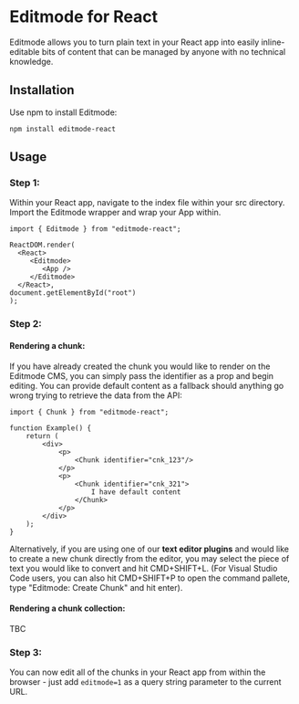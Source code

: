 # Editmode for React

Editmode allows you to turn plain text in your React app into easily inline-editable bits of content that can be managed by anyone with no technical knowledge.

## Installation
Use npm to install Editmode:
```
npm install editmode-react
```

## Usage

### Step 1:

Within your React app, navigate to the index file within your src directory. 
Import the Editmode wrapper and wrap your App within. 

```
import { Editmode } from "editmode-react";

ReactDOM.render(
  <React>
     <Editmode>
        <App />
     </Editmode>
  </React>,
document.getElementById("root")
);
```


### Step 2:

#### Rendering a chunk:

If you have already created the chunk you would like to render on the Editmode CMS, you can simply pass the identifier as a prop and begin editing. 
You can provide default content as a fallback should anything go wrong trying to retrieve the data from the API:

```
import { Chunk } from "editmode-react";

function Example() {
	return (
		<div>
			<p>
				<Chunk identifier="cnk_123"/>
			</p>
			<p>
				<Chunk identifier="cnk_321">
					I have default content
				</Chunk>
			</p>
		</div>
	);
}
```

Alternatively, if you are using one of our **text editor plugins** and would like to create a new chunk directly from the editor, you may select the piece of text you would like to convert and hit CMD+SHIFT+L. (For Visual Studio Code users, you can also hit CMD+SHIFT+P to open the command pallete, type "Editmode: Create Chunk" and hit enter).

#### Rendering a chunk collection:

TBC

### Step 3:

You can now edit all of the chunks in your React app from within the browser - just add `editmode=1` as a query string parameter to the current URL.
